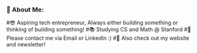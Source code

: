 ### 💫 About Me:
#😎 Aspiring tech entrepreneur, Always either building something or thinking of building something!
#📚 Studying CS and Math @ Stanford
#💬 Please contact me via Email or LinkedIn :)
#🦄 Also check out my website and newsletter!

<!--
**YJC23/YJC23** is a ✨ _special_ ✨ repository because its `README.md` (this file) appears on your GitHub profile.

Here are some ideas to get you started:

- 🔭 I’m currently working on ...
- 🌱 I’m currently learning ...
- 👯 I’m looking to collaborate on ...
- 🤔 I’m looking for help with ...
- 💬 Ask me about ...
- 📫 How to reach me: ...
- 😄 Pronouns: ...
- ⚡ Fun fact: ...
-->
